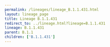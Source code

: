 ```yaml
---
permalink: /lineages/lineage_B.1.1.431.html
layout: lineage_page
title: Lineage B.1.1.431
redirect_to: ../lineage.html?lineage=B.1.1.431
lineage: B.1.1.431
parent: B.1.1
children: ['B.1.1.431']
---
```

